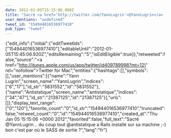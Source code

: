 ```yaml
---
date: 2012-01-05T15:15:06.000Z
title: "Sacré <a href='http://twitter.com/YannLugrin'>@YannLugrin</a> .. du coup tout <a href='http://twitter.com/antistatique'>@antistatique</a> a Rails installé sur sa machine ;-) bon c'est par où le SASS de sortie ?″"
user_mentions: "undefined"
tweet_id: "154944016536977410"
pub_type: "tweet"
---
```

{"edit_info":{"initial":{"editTweetIds":["154944016536977410"],"editableUntil":"2012-01-05T15:45:06.920Z","editsRemaining":"5","isEditEligible":true}},"retweeted":false,"source":"<a href=\"http://itunes.apple.com/us/app/twitter/id409789998?mt=12\" rel=\"nofollow\">Twitter for Mac</a>","entities":{"hashtags":[],"symbols":[],"user_mentions":[{"name":"Yann Lugrin","screen_name":"YannLugrin","indices":["6","17"],"id_str":"5831552","id":"5831552"},{"name":"Antistatique","screen_name":"antistatique","indices":["34","47"],"id_str":"21387125","id":"21387125"}],"urls":[]},"display_text_range":["0","120"],"favorite_count":"0","id_str":"154944016536977410","truncated":false,"retweet_count":"0","id":"154944016536977410","created_at":"Thu Jan 05 15:15:06 +0000 2012","favorited":false,"full_text":"Sacré @YannLugrin .. du coup tout @antistatique a Rails installé sur sa machine ;-) bon c'est par où le SASS de sortie ?","lang":"fr"}
